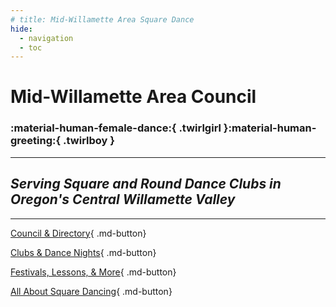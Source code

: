 ```yaml
---
# title: Mid-Willamette Area Square Dance
hide:
  - navigation
  - toc
---
```


<div class="hero" markdown>

# Mid-Willamette Area Council
### :material-human-female-dance:{ .twirlgirl }:material-human-greeting:{ .twirlboy }

---

## *Serving Square and Round Dance Clubs in Oregon's Central Willamette Valley*

---

[Council & Directory](council/index.md){ .md-button}

[Clubs & Dance Nights](clubs/index.md){ .md-button}

[Festivals, Lessons, & More](dance/index.md){ .md-button}

[All About Square Dancing](culture/index.md){ .md-button}

</div>






